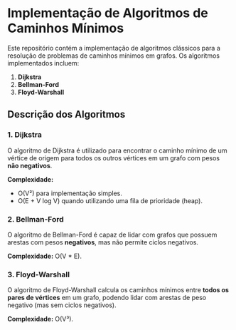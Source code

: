 # Implementação de Algoritmos de Caminhos Mínimos

Este repositório contém a implementação de algoritmos clássicos para a resolução de problemas de caminhos mínimos em grafos. Os algoritmos implementados incluem:

1. **Dijkstra**
2. **Bellman-Ford**
3. **Floyd-Warshall**

## Descrição dos Algoritmos

### 1. Dijkstra

O algoritmo de Dijkstra é utilizado para encontrar o caminho mínimo de um vértice de origem para todos os outros vértices em um grafo com pesos **não negativos**.

**Complexidade:**  
- O(V²) para implementação simples.  
- O(E + V log V) quando utilizando uma fila de prioridade (heap).

### 2. Bellman-Ford

O algoritmo de Bellman-Ford é capaz de lidar com grafos que possuem arestas com pesos **negativos**, mas não permite ciclos negativos.

**Complexidade:** O(V * E).

### 3. Floyd-Warshall

O algoritmo de Floyd-Warshall calcula os caminhos mínimos entre **todos os pares de vértices** em um grafo, podendo lidar com arestas de peso negativo (mas sem ciclos negativos).

**Complexidade:** O(V³).
